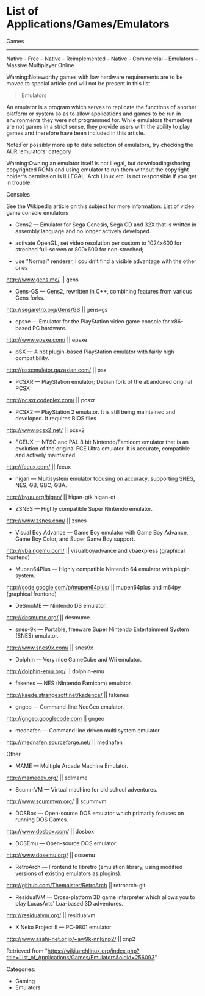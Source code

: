 List of Applications/Games/Emulators
====================================

Games

* * * * *

Native - Free – Native - Reimplemented – Native - Commercial – Emulators
– Massive Multiplayer Online

Warning:Noteworthy games with low hardware requirements are to be moved
to special article and will not be present in this list.

> Emulators

An emulator is a program which serves to replicate the functions of
another platform or system so as to allow applications and games to be
run in environments they were not programmed for. While emulators
themselves are not games in a strict sense, they provide users with the
ability to play games and therefore have been included in this article.

Note:For possibly more up to date selection of emulators, try checking
the AUR 'emulators' category

Warning:Owning an emulator itself is not illegal, but
downloading/sharing copyrighted ROMs and using emulator to run them
without the copyright holder's permission is ILLEGAL. Arch Linux etc. is
not responsible if you get in trouble.

Consoles

See the Wikipedia article on this subject for more information: List of
video game console emulators

-   Gens2 — Emulator for Sega Genesis, Sega CD and 32X that is written
    in assembly language and no longer actively developed.

-   activate OpenGL, set video resolution per custom to 1024x600 for
    streched full-screen or 800x600 for non-streched;
-   use "Normal" renderer, I couldn't find a visible advantage with the
    other ones

http://www.gens.me/ || gens

-   Gens-GS — Gens2, rewritten in C++, combining features from various
    Gens forks.

http://segaretro.org/Gens/GS || gens-gs

-   epsxe — Emulator for the PlayStation video game console for
    x86-based PC hardware.

http://www.epsxe.com/ || epsxe

-   pSX — A not plugin-based PlayStation emulator with fairly high
    compatibility.

http://psxemulator.gazaxian.com/ || psx

-   PCSXR — PlayStation emulator; Debian fork of the abandoned original
    PCSX

http://pcsxr.codeplex.com/ || pcsxr

-   PCSX2 — PlayStation 2 emulator. It is still being maintained and
    developed. It requires BIOS files

http://www.pcsx2.net/ || pcsx2

-   FCEUX — NTSC and PAL 8 bit Nintendo/Famicom emulator that is an
    evolution of the original FCE Ultra emulator. It is accurate,
    compatible and actively maintained.

http://fceux.com/ || fceux

-   higan — Multisystem emulator focusing on accuracy, supporting SNES,
    NES, GB, GBC, GBA.

http://byuu.org/higan/ || higan-gtk higan-qt

-   ZSNES — Highly compatible Super Nintendo emulator.

http://www.zsnes.com/ || zsnes

-   Visual Boy Advance — Game Boy emulator with Game Boy Advance, Game
    Boy Color, and Super Game Boy support.

http://vba.ngemu.com/ || visualboyadvance and vbaexpress (graphical
frontend)

-   Mupen64Plus — Highly compatible Nintendo 64 emulator with plugin
    system.

http://code.google.com/p/mupen64plus/ || mupen64plus and m64py
(graphical frontend)

-   DeSmuME — Nintendo DS emulator.

http://desmume.org/ || desmume

-   snes-9x — Portable, freeware Super Nintendo Entertainment System
    (SNES) emulator.

http://www.snes9x.com/ || snes9x

-   Dolphin — Very nice GameCube and Wii emulator.

http://dolphin-emu.org/ || dolphin-emu

-   fakenes — NES (Nintendo Famicom) emulator.

http://kaede.strangesoft.net/kadence/ || fakenes

-   gngeo — Command-line NeoGeo emulator.

http://gngeo.googlecode.com || gngeo

-   mednafen — Command line driven multi system emulator

http://mednafen.sourceforge.net/ || mednafen

Other

-   MAME — Multiple Arcade Machine Emulator.

http://mamedev.org/ || sdlmame

-   ScummVM — Virtual machine for old school adventures.

http://www.scummvm.org/ || scummvm

-   DOSBox — Open-source DOS emulator which primarily focuses on running
    DOS Games.

http://www.dosbox.com/ || dosbox

-   DOSEmu — Open-source DOS emulator.

http://www.dosemu.org/ || dosemu

-   RetroArch — Frontend to libretro (emulation library, using modified
    versions of existing emulators as plugins).

http://github.com/Themaister/RetroArch || retroarch-git

-   ResidualVM — Cross-platform 3D game interpreter which allows you to
    play LucasArts' Lua-based 3D adventures.

http://residualvm.org/ || residualvm

-   X Neko Project II — PC-9801 emulator

http://www.asahi-net.or.jp/~aw9k-nnk/np2/ || xnp2

Retrieved from
"https://wiki.archlinux.org/index.php?title=List_of_Applications/Games/Emulators&oldid=256093"

Categories:

-   Gaming
-   Emulators
